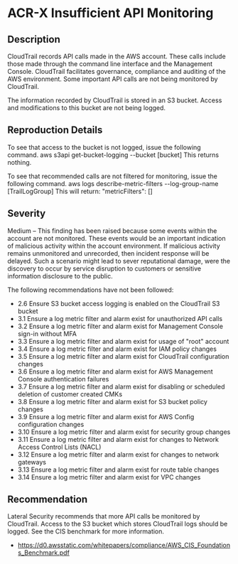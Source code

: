 ACR-X Insufficient API Monitoring
=================================

Description
-----------
CloudTrail records API calls made in the AWS account. These calls include those made through the command line interface and the Management Console. CloudTrail facilitates governance, compliance and auditing of the AWS environment. Some important API calls are not being monitored by CloudTrail.

The information recorded by CloudTrail is stored in an S3 bucket. Access and modifications to this bucket are not being logged.

Reproduction Details
--------------------
To see that access to the bucket is not logged, issue the following command.
    aws s3api get-bucket-logging --bucket [bucket]
This returns nothing.

To see that recommended calls are not filtered for monitoring, issue the following command.
    aws logs describe-metric-filters --log-group-name [TrailLogGroup]
This will return:
    "metricFilters": []

Severity
--------
Medium – This finding has been raised because some events within the account are not monitored. These events would be an important indication of malicious activity within the account environment. If malicious activity remains unmonitored and unrecorded, then incident response will be delayed. Such a scenario might lead to sever reputational damage, were the discovery to occur by service disruption to customers or sensitive information disclosure to the public.

The following recommendations have not been followed:
  * 2.6 Ensure S3 bucket access logging is enabled on the CloudTrail S3 bucket
  * 3.1 Ensure a log metric filter and alarm exist for unauthorized API calls
  * 3.2 Ensure a log metric filter and alarm exist for Management Console sign-in without MFA
  * 3.3 Ensure a log metric filter and alarm exist for usage of "root" account
  * 3.4 Ensure a log metric filter and alarm exist for IAM policy changes
  * 3.5 Ensure a log metric filter and alarm exist for CloudTrail configuration changes
  * 3.6 Ensure a log metric filter and alarm exist for AWS Management Console authentication failures
  * 3.7 Ensure a log metric filter and alarm exist for disabling or scheduled deletion of customer created CMKs
  * 3.8 Ensure a log metric filter and alarm exist for S3 bucket policy changes
  * 3.9 Ensure a log metric filter and alarm exist for AWS Config configuration changes
  * 3.10 Ensure a log metric filter and alarm exist for security group changes
  * 3.11 Ensure a log metric filter and alarm exist for changes to Network Access Control Lists (NACL)
  * 3.12 Ensure a log metric filter and alarm exist for changes to network gateways
  * 3.13 Ensure a log metric filter and alarm exist for route table changes
  * 3.14 Ensure a log metric filter and alarm exist for VPC changes

Recommendation
--------------
Lateral Security recommends that more API calls be monitored by CloudTrail. Access to the S3 bucket which stores CloudTrail logs should be logged. See the CIS benchmark for more information.
 * https://d0.awsstatic.com/whitepapers/compliance/AWS_CIS_Foundations_Benchmark.pdf
